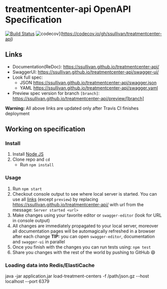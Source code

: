 # treatmentcenter-api OpenAPI Specification
[![Build Status](https://travis-ci.org/ssullivan/treatmentcenter-api.svg?branch=master)](https://travis-ci.org/ssullivan/treatmentcenter-api)
![codecov](https://codecov.io/gh/ssullivan/treatmentcenter-api/branch/master/graph/badge.svg)](https://codecov.io/gh/ssullivan/treatmentcenter-api)

## Links

- Documentation(ReDoc): https://ssullivan.github.io/treatmentcenter-api/
- SwaggerUI: https://ssullivan.github.io/treatmentcenter-api/swagger-ui/
- Look full spec:
    + JSON https://ssullivan.github.io/treatmentcenter-api/swagger.json
    + YAML https://ssullivan.github.io/treatmentcenter-api/swagger.yaml
- Preview spec version for branch `[branch]`: https://ssullivan.github.io/treatmentcenter-api/preview/[branch]

**Warning:** All above links are updated only after Travis CI finishes deployment

## Working on specification
### Install

1. Install [Node JS](https://nodejs.org/)
2. Clone repo and `cd`
    + Run `npm install`

### Usage

1. Run `npm start`
2. Checkout console output to see where local server is started. You can use all [links](#links) (except `preview`) by replacing https://ssullivan.github.io/treatmentcenter-api/ with url from the message: `Server started <url>`
3. Make changes using your favorite editor or `swagger-editor` (look for URL in console output)
4. All changes are immediately propagated to your local server, moreover all documentation pages will be automagically refreshed in a browser after each change
**TIP:** you can open `swagger-editor`, documentation and `swagger-ui` in parallel
5. Once you finish with the changes you can run tests using: `npm test`
6. Share you changes with the rest of the world by pushing to GitHub :smile:

### Loading data into Redis/ElastiCache
java -jar application.jar load-treatment-centers -f /path/json.gz --host localhost --port 6379

